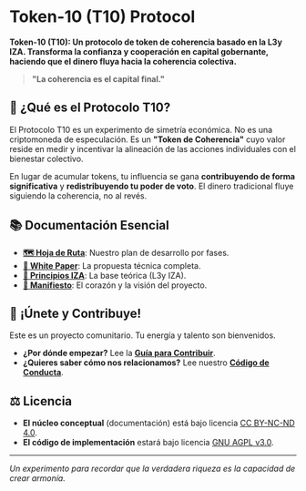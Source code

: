 # Token-10 (T10) Protocol

**Token-10 (T10): Un protocolo de token de coherencia basado en la L3y IZA. Transforma la confianza y cooperación en capital gobernante, haciendo que el dinero fluya hacia la coherencia colectiva.**

> **"La coherencia es el capital final."**

## 🚀 ¿Qué es el Protocolo T10?

El Protocolo T10 es un experimento de simetría económica. No es una criptomoneda de especulación. Es un **"Token de Coherencia"** cuyo valor reside en medir y incentivar la alineación de las acciones individuales con el bienestar colectivo.

En lugar de acumular tokens, tu influencia se gana **contribuyendo de forma significativa** y **redistribuyendo tu poder de voto**. El dinero tradicional fluye siguiendo la coherencia, no al revés.

## 📚 Documentación Esencial

- **[🗺️ Hoja de Ruta](./ROADMAP.md)**: Nuestro plan de desarrollo por fases.
- **[📖 White Paper](./docs/WHITE_PAPER_TOKEN_10.pdf)**: La propuesta técnica completa.
- **[🌌 Principios IZA](./docs/L3Y_IZA_PRINCIPIOS_FUNDAMENTALES.md)**: La base teórica (L3y IZA).
- **[💚 Manifiesto](./docs/MANIFIESTO_IZA.md)**: El corazón y la visión del proyecto.

## 🤝 ¡Únete y Contribuye!

Este es un proyecto comunitario. Tu energía y talento son bienvenidos.

- **¿Por dónde empezar?** Lee la **[Guía para Contribuir](./CONTRIBUTING.md)**.
- **¿Quieres saber cómo nos relacionamos?** Lee nuestro **[Código de Conducta](./CODE_OF_CONDUCT.md)**.

## ⚖️ Licencia

- **El núcleo conceptual** (documentación) está bajo licencia [CC BY-NC-ND 4.0](./licencias/LICENCIA_CC_BY_NC_ND_4.0.md).
- **El código de implementación** estará bajo licencia [GNU AGPL v3.0](./licencias/LICENCIA_AGPL_3.0.md).

---
*Un experimento para recordar que la verdadera riqueza es la capacidad de crear armonía.*
